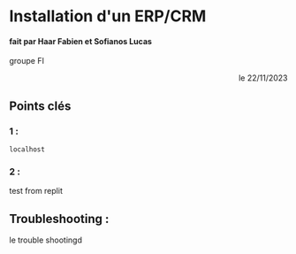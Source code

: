 # Installation d'un ERP/CRM

#### fait par Haar Fabien et Sofianos Lucas
groupe FI
<div align="right">le 22/11/2023 </div>

## Points clés

### 1 : 
`localhost`

### 2 : 
test from replit
## Troubleshooting : 

le trouble shootingd